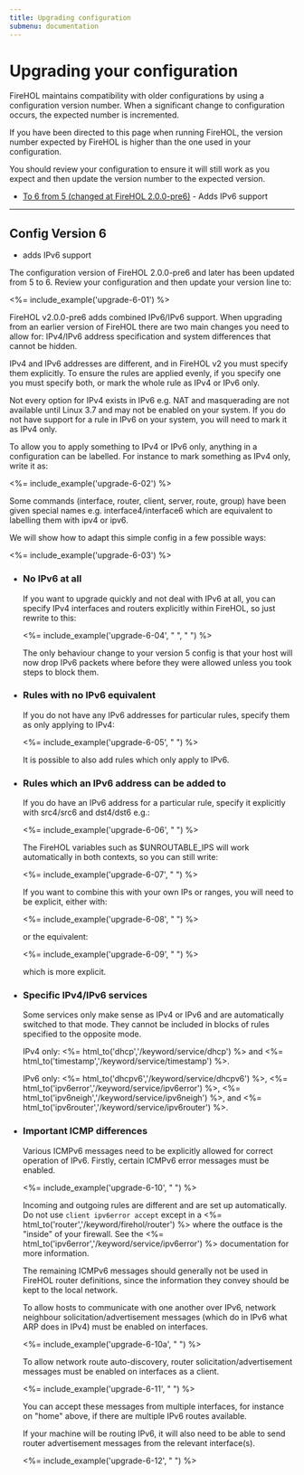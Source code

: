 ```yaml
---
title: Upgrading configuration
submenu: documentation
---
```


Upgrading your configuration
============================

FireHOL maintains compatibility with older configurations by using a
configuration version number. When a significant change to configuration
occurs, the expected number is incremented.

If you have been directed to this page when running FireHOL, the version
number expected by FireHOL is higher than the one used in your
configuration.

You should review your configuration to ensure it will still work as you
expect and then update the version number to the expected version.

-   [To 6 from 5 (changed at FireHOL 2.0.0-pre6)](#config-version-6) -
    Adds IPv6 support

* * * * *

Config Version 6
-----------------

* adds IPv6 support

The configuration version of FireHOL 2.0.0-pre6 and later has been
updated from 5 to 6. Review your configuration and then update your
version line to:

<%= include_example('upgrade-6-01') %>

FireHOL v2.0.0-pre6 adds combined IPv6/IPv6 support. When upgrading from
an earlier version of FireHOL there are two main changes you need to
allow for: IPv4/IPv6 address specification and system differences that
cannot be hidden.

IPv4 and IPv6 addresses are different, and in FireHOL v2 you must
specify them explicitly. To ensure the rules are applied evenly, if you
specify one you must specify both, or mark the whole rule as IPv4 or
IPv6 only.

Not every option for IPv4 exists in IPv6 e.g. NAT and masquerading are
not available until Linux 3.7 and may not be enabled on your system. If
you do not have support for a rule in IPv6 on your system, you will need
to mark it as IPv4 only.

To allow you to apply something to IPv4 or IPv6 only, anything in a
configuration can be labelled. For instance to mark something as IPv4
only, write it as:

<%= include_example('upgrade-6-02') %>

Some commands (interface, router, client, server, route, group) have
been given special names e.g. interface4/interface6 which are equivalent
to labelling them with ipv4 or ipv6.

We will show how to adapt this simple config in a few possible ways:

<%= include_example('upgrade-6-03') %>

-   ### No IPv6 at all

    If you want to upgrade quickly and not deal with IPv6 at all, you
    can specify IPv4 interfaces and routers explicitly within FireHOL,
    so just rewrite to this:

    <%= include_example('upgrade-6-04', "    ", "    ") %>

    The only behaviour change to your version 5 config is that your host
    will now drop IPv6 packets where before they were allowed unless you
    took steps to block them.

-   ### Rules with no IPv6 equivalent

    If you do not have any IPv6 addresses for particular rules, specify
    them as only applying to IPv4:

    <%= include_example('upgrade-6-05', "    ") %>

    It is possible to also add rules which only apply to IPv6.

-   ### Rules which an IPv6 address can be added to

    If you do have an IPv6 address for a particular rule, specify it
    explicitly with src4/src6 and dst4/dst6 e.g.:

    <%= include_example('upgrade-6-06', "    ") %>

    The FireHOL variables such as \$UNROUTABLE\_IPS will work
    automatically in both contexts, so you can still write:

    <%= include_example('upgrade-6-07', "    ") %>

    If you want to combine this with your own IPs or ranges, you will
    need to be explicit, either with:

    <%= include_example('upgrade-6-08', "    ") %>

    or the equivalent:

    <%= include_example('upgrade-6-09', "    ") %>

    which is more explicit.

-   ### Specific IPv4/IPv6 services

    Some services only make sense as IPv4 or IPv6 and are automatically
    switched to that mode. They cannot be included in blocks of rules
    specified to the opposite mode.

    IPv4 only: <%= html_to('dhcp','/keyword/service/dhcp') %> and
    <%= html_to('timestamp','/keyword/service/timestamp') %>.

    IPv6 only: <%= html_to('dhcpv6','/keyword/service/dhcpv6') %>,
    <%= html_to('ipv6error','/keyword/service/ipv6error') %>, <%=
    html_to('ipv6neigh','/keyword/service/ipv6neigh') %>, and <%=
    html_to('ipv6router','/keyword/service/ipv6router') %>.

-   ### Important ICMP differences

    Various ICMPv6 messages need to be explicitly allowed for correct
    operation of IPv6. Firstly, certain ICMPv6 error messages must be
    enabled.

    <%= include_example('upgrade-6-10', "    ") %>

    Incoming and outgoing rules are different and are set up
    automatically. Do not use `client ipv6error accept` except in a <%=
    html_to('router','/keyword/firehol/router') %> where the outface
    is the "inside" of your firewall. See the <%=
    html_to('ipv6error','/keyword/service/ipv6error') %> documentation
    for more information.

    The remaining ICMPv6 messages should generally not be used in
    FireHOL router definitions, since the information they convey should
    be kept to the local network.

    To allow hosts to communicate with one another over IPv6, network
    neighbour solicitation/advertisement messages (which do in IPv6 what
    ARP does in IPv4) must be enabled on interfaces.

    <%= include_example('upgrade-6-10a', "    ") %>

    To allow network route auto-discovery, router
    solicitation/advertisement messages must be enabled on interfaces as
    a client.

    <%= include_example('upgrade-6-11', "    ") %>

    You can accept these messages from multiple interfaces, for instance
    on "home" above, if there are multiple IPv6 routes available.

    If your machine will be routing IPv6, it will also need to be able
    to send router advertisement messages from the relevant interface(s).

    <%= include_example('upgrade-6-12', "    ") %>



